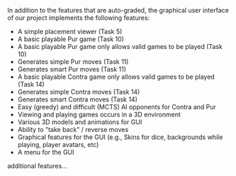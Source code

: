 In addition to the features that are auto-graded, the graphical user interface
of our project implements the following features:

 - A simple placement viewer (Task 5)
 - A basic playable Pur game (Task 10)
 - A basic playable Pur game only allows valid games to be played (Task 10)
 - Generates simple Pur moves (Task 11)
 - Generates smart Pur moves (Task 11)
 - A basic playable Contra game only allows valid games to be played (Task 14)
 - Generates simple Contra moves (Task 14)
 - Generates smart Contra moves (Task 14)
 - Easy (greedy) and difficult (MCTS) AI opponents for Contra and Pur
 - Viewing and playing games occurs in a 3D environment
 - Various 3D models and animations for GUI
 - Ability to "take back" / reverse moves
 - Graphical features for the GUI (e.g., Skins for dice, backgrounds while playing, player avatars, etc)
 - A menu for the GUI

additional features...
